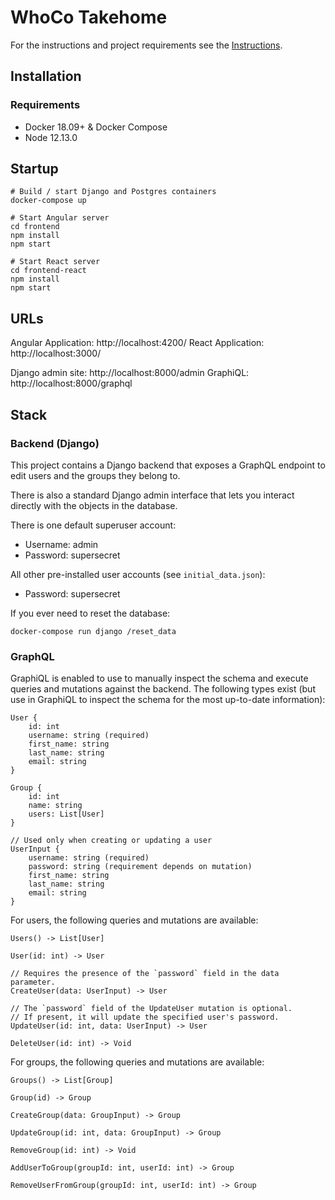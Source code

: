 # WhoCo Takehome

For the instructions and project requirements see the [Instructions](./Instructions.md). 

## Installation

### Requirements

* Docker 18.09+ & Docker Compose
* Node 12.13.0

## Startup

```
# Build / start Django and Postgres containers
docker-compose up

# Start Angular server
cd frontend
npm install
npm start

# Start React server
cd frontend-react
npm install
npm start
```

## URLs

Angular Application: http://localhost:4200/
React Application: http://localhost:3000/

Django admin site: http://localhost:8000/admin
GraphiQL: http://localhost:8000/graphql

## Stack

### Backend (Django)

This project contains a Django backend that exposes a GraphQL endpoint to edit users and the groups they belong to.

There is also a standard Django admin interface that lets you interact directly with the objects in the database.

There is one default superuser account:
- Username: admin
- Password: supersecret

All other pre-installed user accounts (see `initial_data.json`):
- Password: supersecret

If you ever need to reset the database:
```
docker-compose run django /reset_data
```

### GraphQL

GraphiQL is enabled to use to manually inspect the schema and execute queries and mutations against the backend. The following types exist (but use in GraphiQL to inspect the schema for the most up-to-date information):

```
User {
    id: int
    username: string (required)
    first_name: string
    last_name: string
    email: string
}

Group {
    id: int
    name: string
    users: List[User]
}

// Used only when creating or updating a user
UserInput {
    username: string (required)
    password: string (requirement depends on mutation)
    first_name: string
    last_name: string
    email: string
}
```

For users, the following queries and mutations are available:

```
Users() -> List[User]

User(id: int) -> User

// Requires the presence of the `password` field in the data parameter.
CreateUser(data: UserInput) -> User 

// The `password` field of the UpdateUser mutation is optional.
// If present, it will update the specified user's password.
UpdateUser(id: int, data: UserInput) -> User

DeleteUser(id: int) -> Void 
```

For groups, the following queries and mutations are available:

```
Groups() -> List[Group]

Group(id) -> Group

CreateGroup(data: GroupInput) -> Group

UpdateGroup(id: int, data: GroupInput) -> Group

RemoveGroup(id: int) -> Void

AddUserToGroup(groupId: int, userId: int) -> Group

RemoveUserFromGroup(groupId: int, userId: int) -> Group
```
